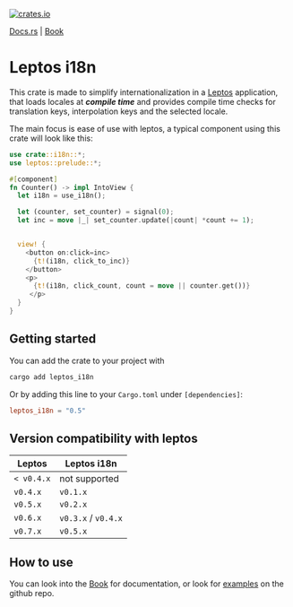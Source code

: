 [![crates.io](https://img.shields.io/crates/v/leptos_i18n.svg)](https://crates.io/crates/leptos_i18n)

[Docs.rs](https://docs.rs/leptos_i18n/latest/leptos_i18n/) | [Book](https://baptistemontan.github.io/leptos_i18n)

# Leptos i18n

This crate is made to simplify internationalization in a [Leptos](https://crates.io/crates/leptos) application, that loads locales at **_compile time_** and provides compile time checks for translation keys, interpolation keys and the selected locale.

The main focus is ease of use with leptos, a typical component using this crate will look like this:

```rust
use crate::i18n::*;
use leptos::prelude::*;

#[component]
fn Counter() -> impl IntoView {
  let i18n = use_i18n();

  let (counter, set_counter) = signal(0);
  let inc = move |_| set_counter.update(|count| *count += 1);


  view! {
    <button on:click=inc>
      {t!(i18n, click_to_inc)}
    </button>
    <p>
      {t!(i18n, click_count, count = move || counter.get())}
     </p>
  }
}
```

## Getting started

You can add the crate to your project with

```bash
cargo add leptos_i18n
```

Or by adding this line to your `Cargo.toml` under `[dependencies]`:

```toml
leptos_i18n = "0.5"
```

## Version compatibility with leptos

| Leptos     | Leptos i18n         |
| ---------- | ------------------- |
| `< v0.4.x` | not supported       |
| `v0.4.x`   | `v0.1.x`            |
| `v0.5.x`   | `v0.2.x`            |
| `v0.6.x`   | `v0.3.x` / `v0.4.x` |
| `v0.7.x`   | `v0.5.x`            |

## How to use

You can look into the [Book](https://baptistemontan.github.io/leptos_i18n) for documentation, or look for [examples](https://github.com/Baptistemontan/leptos_i18n/tree/master/examples) on the github repo.
